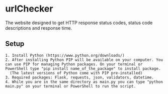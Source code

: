 # urlChecker
The website designed to get HTTP response status codes, status code descriptions and response time.

## Setup
```
1. Install Python (https://www.python.org/downloads/)
2. After installing Python PIP will be available on your computer. You can use PIP for managing Python packages. On your terminal or PowerShell type "pip install name_of_the_package" to install package.
  (The latest versions of Python come with PIP pre-installed)
3. Required packages: Flask, requests, json, validators, datetime.
4. While you are in the same directory as main.py you can type "python main.py" on your terminal or PowerShell to run the script.
```

